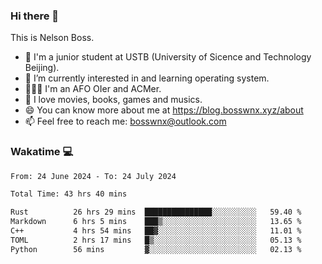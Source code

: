 ### Hi there 👋

<!--
**bosswnx/bosswnx** is a ✨ _special_ ✨ repository because its `README.md` (this file) appears on your GitHub profile.

Here are some ideas to get you started:

- 🔭 I’m currently working on ...
- 🌱 I’m currently learning ...
- 👯 I’m looking to collaborate on ...
- 🤔 I’m looking for help with ...
- 💬 Ask me about ...
- 📫 How to reach me: ...
- 😄 Pronouns: ...
- ⚡ Fun fact: ...
-->

This is Nelson Boss.

- 🏫 I'm a junior student at USTB (University of Sicence and Technology Beijing).
- 🌱 I’m currently interested in and learning operating system.
- 🧑🏻‍💻 I'm an AFO OIer and ACMer.
- 🥰 I love movies, books, games and musics.
- 😄 You can know more about me at https://blog.bosswnx.xyz/about
- 📫 Feel free to reach me: bosswnx@outlook.com

### Wakatime 💻

<!--START_SECTION:waka-->

```txt
From: 24 June 2024 - To: 24 July 2024

Total Time: 43 hrs 40 mins

Rust          26 hrs 29 mins  ███████████████░░░░░░░░░░   59.40 %
Markdown      6 hrs 5 mins    ███▒░░░░░░░░░░░░░░░░░░░░░   13.65 %
C++           4 hrs 54 mins   ██▓░░░░░░░░░░░░░░░░░░░░░░   11.01 %
TOML          2 hrs 17 mins   █▒░░░░░░░░░░░░░░░░░░░░░░░   05.13 %
Python        56 mins         ▓░░░░░░░░░░░░░░░░░░░░░░░░   02.13 %
```

<!--END_SECTION:waka-->
